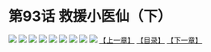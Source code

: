 # 第93话 救援小医仙（下）
![](https://mhpic.xiaomingtaiji.net/comic/D/斗破苍穹拆分版/93话/1.jpg-zymk.middle.webp)
![](https://mhpic.xiaomingtaiji.net/comic/D/斗破苍穹拆分版/93话/2.jpg-zymk.middle.webp)
![](https://mhpic.xiaomingtaiji.net/comic/D/斗破苍穹拆分版/93话/3.jpg-zymk.middle.webp)
![](https://mhpic.xiaomingtaiji.net/comic/D/斗破苍穹拆分版/93话/4.jpg-zymk.middle.webp)
![](https://mhpic.xiaomingtaiji.net/comic/D/斗破苍穹拆分版/93话/5.jpg-zymk.middle.webp)
![](https://mhpic.xiaomingtaiji.net/comic/D/斗破苍穹拆分版/93话/6.jpg-zymk.middle.webp)
![](https://mhpic.xiaomingtaiji.net/comic/D/斗破苍穹拆分版/93话/7.jpg-zymk.middle.webp)
![](https://mhpic.xiaomingtaiji.net/comic/D/斗破苍穹拆分版/93话/8.jpg-zymk.middle.webp)
![](https://mhpic.xiaomingtaiji.net/comic/D/斗破苍穹拆分版/93话/9.jpg-zymk.middle.webp)
[【上一章】](./92.md)
[【目录】](./README.md)
[【下一章】](./94.md)
